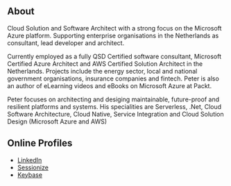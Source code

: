 <!--
**prombouts/prombouts** is a ✨ _special_ ✨ repository because its `README.md` (this file) appears on your GitHub profile.

Here are some ideas to get you started:

- 🔭 I’m currently working on ...
- 🌱 I’m currently learning ...
- 👯 I’m looking to collaborate on ...
- 🤔 I’m looking for help with ...
- 💬 Ask me about ...
- 📫 How to reach me: ...
- 😄 Pronouns: ...
- ⚡ Fun fact: ...
-->

## About

Cloud Solution and Software Architect with a strong focus on the Microsoft Azure platform. Supporting enterprise organisations in the Netherlands as consultant, lead developer and architect.

Currently employed as a fully QSD Certified software consultant, Microsoft Certified Azure Architect and AWS Certified Solution Architect in the Netherlands. Projects include the energy sector, local and national government organisations, insurance companies and fintech. Peter is also an author of eLearning videos and eBooks on Microsoft Azure at Packt.

Peter focuses on architecting and desiging maintainable, future-proof and resilient platforms and systems. His specialities are Serverless, .Net, Cloud Software Architecture, Cloud Native, Service Integration and Cloud Solution Design (Microsoft Azure and AWS)

## Online Profiles
* [LinkedIn](https://www.linkedin.com/in/peterrombouts78/)
* [Sessionize](https://sessionize.com/prombouts/)
* [Keybase](https://keybase.io/prombouts)
